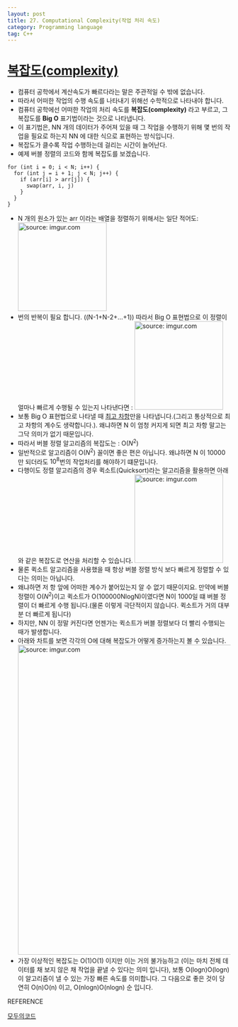 ```yaml
---
layout: post
title: 27. Computational Complexity(작업 처리 속도)
category: Programming language
tag: C++
---
```


# [복잡도(complexity)](https://modoocode.com/223)
- 컴퓨터 공학에서 계산속도가 빠르다라는 말은 주관적일 수 밖에 없습니다.
- 따라서 어떠한 작업의 수행 속도를 나타내기 위해선 수학적으로 나타내야 합니다.
- 컴퓨터 공학에선 어떠한 작업의 처리 속도를 **복잡도(complexity)** 라고 부르고, 그 복잡도를 **Big O** 표기법이라는 것으로 나타냅니다.
- 이 표기법은, NN 개의 데이터가 주어져 있을 때 그 작업을 수행하기 위해 몇 번의 작업을 필요로 하는지 NN 에 대한 식으로 표현하는 방식입니다.
- 복잡도가 클수록 작업 수행하는데 걸리는 시간이 늘어난다.
- 예제 버블 정렬의 코드와 함께 복잡도를 보겠습니다.

```
for (int i = 0; i < N; i++) {
  for (int j = i + 1; j < N; j++) {
    if (arr[i] > arr[j]) {
      swap(arr, i, j)
    }
  }
}
```
- N 개의 원소가 있는 arr 이라는 배열을 정렬하기 위해서는 일단 적어도:
<a href="https://postimg.cc/5QCLrQLp"><img src="https://i.postimg.cc/pr0CpDTN/12412312.png" width="200px" title="source: imgur.com" /></a>
- 번의 반복이 필요 합니다. ((N-1+N-2+...+1)) 따라서 Big O 표현법으로 이 정렬이 얼마나 빠르게 수행될 수 있는지 나타낸다면 :
<a href="https://postimg.cc/nCVQ7Ww0"><img src="https://i.postimg.cc/bNkHXc0c/412312312321.png" width="200px" title="source: imgur.com" /></a>
- 보통 Big O 표현법으로 나타낼 때 [최고 차항](https://www.mathway.com/ko/popular-problems/Precalculus/451704)만을 나타냅니다.(그리고 통상적으로 최고 차항의 계수도 생략합니다.). 왜냐하면 N 이 엄청 커지게 되면 최고 차항 말고는 그닥 의미가 없기 때문입니다.
- 따라서 버블 정렬 알고리즘의 복잡도는 : O($N^2$)
- 일반적으로 알고리즘이 O($N^2$) 꼴이면 좋은 편은 아닙니다. 왜냐하면 N 이 10000만 되더라도 $10^8$번의 작업처리를 해야하기 떄문입니다.
- 다행이도 정렬 알고리즘의 경우 퀵소트(Quicksort)라는 알고리즘을 활용하면 아래와 같은 복잡도로 연산을 처리할 수 있습니다.
<a href="https://postimg.cc/S27fQMJs"><img src="https://i.postimg.cc/qRWbLcr8/1111.png" width="200px" title="source: imgur.com" /></a>
- 물론 퀵소트 알고리즘을 사용했을 때 항상 버블 정렬 방식 보다 빠르게 정렬할 수 있다는 의미는 아닙니다.
- 왜냐하면 저 항 앞에 어떠한 계수가 붙어있는지 알 수 없기 때문이지요. 만약에 버블 정렬이 O($N^2$)이고 퀵소트가 O(100000NlogN)이였다면 N이 1000일 떄 버블 정렬이 더 빠르게 수행 됩니다.(물론 이렇게 극단적이지 않습니다. 퀵소트가 거의 대부분 더 빠르게 됩니다)
- 하지만, NN 이 정말 커진다면 언젠가는 퀵소트가 버블 정렬보다 더 빨리 수행되는 때가 발생합니다.
- 아래와 차트를 보면 각각의 O에 대해 복잡도가 어떻게 증가하는지 볼 수 있습니다.
<a href="https://postimg.cc/zVmqYHTW"><img src="https://i.postimg.cc/c4CCYQHD/412412312312.png" width="700px" title="source: imgur.com" /></a>
- 가장 이상적인 복잡도는 O(1)O(1) 이지만 이는 거의 불가능하고 (이는 마치 전체 데이터를 채 보지 않은 채 작업을 끝낼 수 있다는 의미 입니다), 보통 O(logn)O(logn) 이 알고리즘이 낼 수 있는 가장 빠른 속도를 의미합니다. 그 다음으로 좋은 것이 당연히 O(n)O(n) 이고, O(nlogn)O(nlogn) 순 입니다.

REFERENCE

[모두의코드](https://modoocode.com/223)
